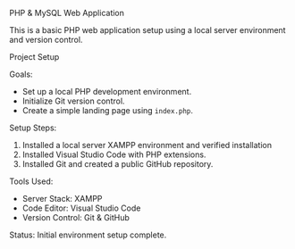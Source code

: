 PHP & MySQL Web Application

This is a basic PHP web application setup using a local server environment and version control.

Project Setup

Goals:
- Set up a local PHP development environment.
- Initialize Git version control.
- Create a simple landing page using `index.php`.

Setup Steps:

1. Installed a local server XAMPP environment and verified installation
2. Installed Visual Studio Code with PHP extensions.
3. Installed Git and created a public GitHub repository.

Tools Used:
- Server Stack: XAMPP 
- Code Editor: Visual Studio Code
- Version Control: Git & GitHub

Status:
Initial environment setup complete.